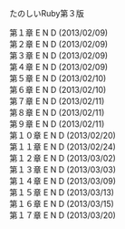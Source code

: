 たのしいRuby第３版

第１章 E N D (2013/02/09)  
第２章 E N D (2013/02/09)  
第３章 E N D (2013/02/09)  
第４章 E N D (2013/02/09)  
第５章 E N D (2013/02/10)  
第６章 E N D (2013/02/10)  
第７章 E N D (2013/02/11)  
第８章 E N D (2013/02/11)  
第９章 E N D (2013/02/11)  
第１０章 E N D (2013/02/20)  
第１１章 E N D (2013/02/24)  
第１２章 E N D (2013/03/02)  
第１３章 E N D (2013/03/03)  
第１４章 E N D (2013/03/09)  
第１５章 E N D (2013/03/13)  
第１６章 E N D (2013/03/15)  
第１７章 E N D (2013/03/20)  

